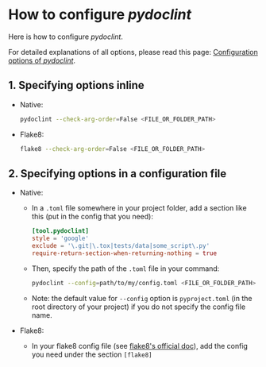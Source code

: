 # How to configure _pydoclint_

Here is how to configure _pydoclint_.

For detailed explanations of all options, please read this page:
[Configuration options of _pydoclint_](https://jsh9.github.io/pydoclint/config_options.html).

## 1. Specifying options inline

- Native:

  ```bash
  pydoclint --check-arg-order=False <FILE_OR_FOLDER_PATH>
  ```

- Flake8:

  ```bash
  flake8 --check-arg-order=False <FILE_OR_FOLDER_PATH>
  ```

## 2. Specifying options in a configuration file

- Native:

  - In a `.toml` file somewhere in your project folder, add a section like this
    (put in the config that you need):

    ```toml
    [tool.pydoclint]
    style = 'google'
    exclude = '\.git|\.tox|tests/data|some_script\.py'
    require-return-section-when-returning-nothing = true
    ```

  - Then, specify the path of the `.toml` file in your command:

    ```bash
    pydoclint --config=path/to/my/config.toml <FILE_OR_FOLDER_PATH>
    ```

  - Note: the default value for `--config` option is `pyproject.toml` (in the
    root directory of your project) if you do not specify the config file name.

- Flake8:
  - In your flake8 config file (see
    [flake8's official doc](https://flake8.pycqa.org/en/latest/user/configuration.html#configuration-locations)),
    add the config you need under the section `[flake8]`
